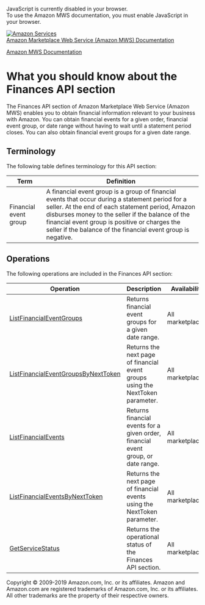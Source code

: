<div id="MWSDX_noscript">

JavaScript is currently disabled in your browser.  
To use the Amazon MWS documentation, you must enable JavaScript in your
browser.

</div>

<div id="MWSDX_divtop">

[![Amazon
Services](https://images-na.ssl-images-amazon.com/images/G/08/mwsportal/fr_FR/amazonservices.gif
"Amazon Services")](http://services.amazon.fr)  
<span id="MWSDX_titlebar">[Amazon Marketplace Web Service (Amazon MWS)
Documentation](https://developer.amazonservices.fr/gp/mws/docs.html)</span>

</div>

<div id="MWSDX_divbottom">

<div id="MWSDX_divleft">

<div id="MWSDX_toc">

</div>

</div>

<div id="MWSDX_divright">

<div id="MWSDX_content">

<span id="MWSDX_breadcrumbs">[Amazon MWS
Documentation](https://developer.amazonservices.fr/gp/mws/docs.html)</span>

<div id="Finances_Overview" class="nested0">

# What you should know about the Finances API section

<div class="body">

The <span class="ph">Finances API section</span> of
<span class="ph">Amazon Marketplace Web Service (Amazon MWS)</span>
enables you to obtain financial information relevant to your business
with Amazon. You can obtain financial events for a given order,
financial event group, or date range without having to wait until a
statement period closes. You can also obtain financial event groups for
a given date range.

</div>

<div id="Terminology" class="topic nested1">

## Terminology

<div class="body">

The following table defines terminology for this API
section:

<div class="tablenoborder">

| Term                                                        | Definition                                                                                                                                                                                                                                                                                                                 |
| ----------------------------------------------------------- | -------------------------------------------------------------------------------------------------------------------------------------------------------------------------------------------------------------------------------------------------------------------------------------------------------------------------- |
| <span class="keyword parmname">Financial event group</span> | A financial event group is a group of financial events that occur during a statement period for a seller. At the end of each statement period, Amazon disburses money to the seller if the balance of the financial event group is positive or charges the seller if the balance of the financial event group is negative. |

</div>

</div>

</div>

<div id="Operations" class="topic nested1">

## Operations

<div class="body">

The following operations are included in the <span class="ph">Finances
API
section</span>:

<div class="tablenoborder">

| Operation                                                                                                                                                                 | Description                                                                                                                                  | Availability                              |
| ------------------------------------------------------------------------------------------------------------------------------------------------------------------------- | -------------------------------------------------------------------------------------------------------------------------------------------- | ----------------------------------------- |
| [ListFinancialEventGroups](Finances_ListFinancialEventGroups.html "Returns financial event groups for a given date range.")                                               | <span class="ph">Returns financial event groups for a given date range.</span>                                                               | <span class="ph">All marketplaces.</span> |
| [ListFinancialEventGroupsByNextToken](Finances_ListFinancialEventGroupsByNextToken.html "Returns the next page of financial event groups using the NextToken parameter.") | <span class="ph">Returns the next page of financial event groups using the <span class="keyword parmname">NextToken</span> parameter.</span> | <span class="ph">All marketplaces.</span> |
| [ListFinancialEvents](Finances_ListFinancialEvents.html "Returns financial events for a given order, financial event group, or date range.")                              | <span class="ph">Returns financial events for a given order, financial event group, or date range.</span>                                    | <span class="ph">All marketplaces.</span> |
| [ListFinancialEventsByNextToken](Finances_ListFinancialEventsByNextToken.html "Returns the next page of financial events using the NextToken parameter.")                 | <span class="ph">Returns the next page of financial events using the <span class="keyword parmname">NextToken</span> parameter.</span>       | <span class="ph">All marketplaces.</span> |
| [GetServiceStatus](Finances_GetServiceStatus.html "Returns the operational status of the Finances API section.")                                                          | <span class="ph">Returns the operational status of the <span class="ph">Finances API section</span>.</span>                                  | <span class="ph">All marketplaces.</span> |

</div>

</div>

</div>

</div>

<div id="MWSDX_footer">

Copyright © 2009-2019 Amazon.com, Inc. or its affiliates. Amazon and
Amazon.com are registered trademarks of Amazon.com, Inc. or its
affiliates. All other trademarks are the property of their respective
owners.

</div>

</div>

</div>

<div style="clear: both;">

</div>

</div>

